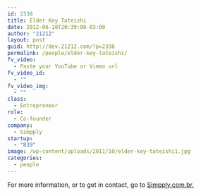 ```yaml
---
id: 2338
title: Elder Key Tateishi
date: 2012-06-18T20:39:08-03:00
author: "21212"
layout: post
guid: http://dev.21212.com/?p=2338
permalink: /people/elder-key-tateishi/
fv_video:
  - Paste your YouTube or Vimeo url
fv_video_id:
  - ""
fv_video_img:
  - ""
class:
  - Entrepreneur
role:
  - Co-founder
company:
  - Simpply
startup:
  - "839"
image: /wp-content/uploads/2011/10/elder-key-tateishi1.jpg
categories:
  - people
---
```

For more information, or to get in contact, go to <a href="http://www.simpply.com.br" target="_blank">Simpply.com.br.</a>